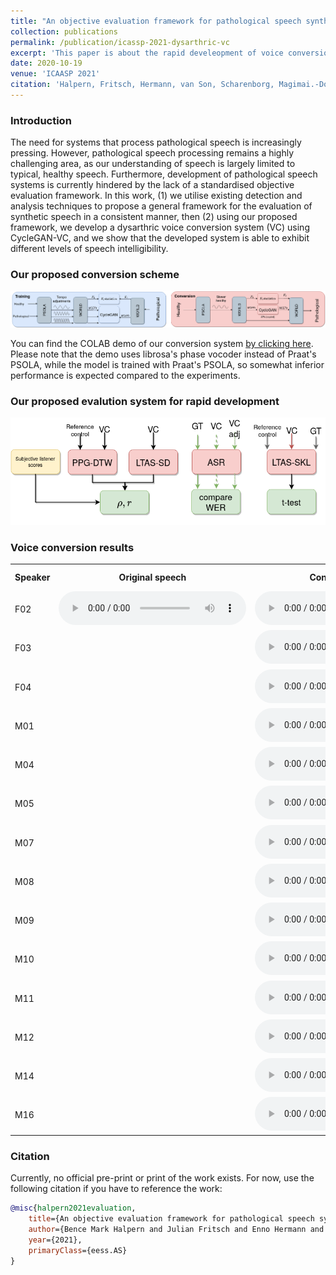 ```yaml
---
title: "An objective evaluation framework for pathological speech synthesis"
collection: publications
permalink: /publication/icassp-2021-dysarthric-vc
excerpt: 'This paper is about the rapid develeopment of voice conversion for dysarthric speech'
date: 2020-10-19
venue: 'ICAASP 2021'
citation: 'Halpern, Fritsch, Hermann, van Son, Scharenborg, Magimai.-Doss  <i>ICASSP</i>. 1(1).'
---
```


###  Introduction
The need for systems that process pathological speech is increasingly pressing. However, pathological speech processing remains a highly challenging area, as our understanding of speech is largely limited to typical, healthy speech. Furthermore, development of pathological speech systems is currently hindered by the lack of a standardised objective evaluation framework. In this work, (1) we utilise existing detection and analysis techniques to propose a general framework for the evaluation of synthetic speech in a consistent manner, then (2) using our proposed framework, we develop a dysarthric voice conversion system (VC) using CycleGAN-VC, and we show that the developed system is able to exhibit different levels of speech intelligibility.
### Our proposed conversion scheme

<img src="/images/dysarthric_vc_icassp/Training3.png">

You can find the COLAB demo of our conversion system 
[by clicking here](https://colab.research.google.com/drive/1PPH_jnxrKvXvUziNNY4fwBjmCcgDO79r?usp=sharing).
Please note that the demo uses librosa's phase vocoder instead of Praat's PSOLA, while the model is
trained with Praat's PSOLA, so somewhat inferior performance is expected compared to the
experiments. 

### Our proposed evalution system for rapid development

<img src="/images/dysarthric_vc_icassp/evaluation_system.png">

### Voice conversion results


 <table style="width:100%">
  <tr>
    <th>Speaker</th>
    <th>Original speech</th>
    <th>Converted speech</th>
    <th>Ground truth</th>
  </tr>
          <tr>
    <td>F02</td>
    <td>
     <audio controls>
  <source src="https://surfdrive.surf.nl/files/index.php/s/4UsgSDRBF1VPjfm/download" type="audio/wav">
</audio> 
</td>
    <td>
 <audio controls>
  <source src="https://surfdrive.surf.nl/files/index.php/s/4UsgSDRBF1VPjfm/download" type="audio/wav">
</audio> 
</td>
    <td>

</td>
  </tr>
            <tr>
    <td>F03</td>
    <td>
</td>
    <td>
 <audio controls>
  <source src="https://surfdrive.surf.nl/files/index.php/s/T9F2ej0ZhXreaw9/download" type="audio/wav">
</audio> 
</td>
    <td>

</td>
  </tr>
        <tr>
    <td>F04</td>
    <td>
</td>
    <td>
 <audio controls>
  <source src="https://surfdrive.surf.nl/files/index.php/s/otObdZtOg9go5ij/download" type="audio/wav">
</audio> 
</td>
    <td>

</td>
  </tr>
          <tr>
    <td>M01</td>
    <td>
</td>
    <td>
 <audio controls>
  <source src="https://surfdrive.surf.nl/files/index.php/s/WLOZJkH3rjYhKjy/download" type="audio/wav">
</audio> 
</td>
    <td>
</td>
  </tr>
            <tr>
    <td>M04</td>
    <td>
</td>
    <td>
 <audio controls>
  <source src="https://surfdrive.surf.nl/files/index.php/s/OQ1Rb7FdjHebnze/download" type="audio/wav">
</audio> 
</td>
    <td>
</td>
  </tr>
            <tr>
    <td>M05</td>
    <td>
</td>
    <td>
 <audio controls>
  <source src="https://surfdrive.surf.nl/files/index.php/s/MbqW7mm5XcI47ih/download" type="audio/wav">
</audio> 
</td>
    <td>
</td>
  </tr>
             <tr>
    <td>M07</td>
    <td>
</td>
    <td>
 <audio controls>
  <source src="https://surfdrive.surf.nl/files/index.php/s/xx27WrEIgl6dh3Q/download" type="audio/wav">
</audio> 
</td>
    <td>
</td>
  </tr>
        <tr>
    <td>M08</td>
    <td>
</td>
    <td>
 <audio controls>
  <source src="https://surfdrive.surf.nl/files/index.php/s/N8PzHFiGjJVXvP7/download" type="audio/wav">
</audio> 
</td>
    <td>

</td>
  </tr>
      <tr>
    <td>M09</td>
    <td>
</td>
    <td>
 <audio controls>
  <source src="https://surfdrive.surf.nl/files/index.php/s/LZF7NQX5kC2Shak/download" type="audio/wav">
</audio> 
</td>
    <td>
</td>
  </tr>
        <tr>
    <td>M10</td>
    <td>
</td>
    <td>
 <audio controls>
  <source src="https://surfdrive.surf.nl/files/index.php/s/Upgqp1fp15PR4g6/download" type="audio/wav">
</audio> 
</td>
    <td>
</td>
  </tr>
          <tr>
    <td>M11</td>
    <td>
</td>
    <td>
 <audio controls>
  <source src="https://surfdrive.surf.nl/files/index.php/s/yUWnBBkskzRXwdy/download" type="audio/wav">
</audio> 
</td>
    <td>
</td>
  </tr>
            <tr>
    <td>M12</td>
    <td>
</td>
    <td>
 <audio controls>
  <source src="https://surfdrive.surf.nl/files/index.php/s/qaRi2nuYgdz2auN/download" type="audio/wav">
</audio> 
</td>
    <td>
</td>
  </tr>
    <tr>
    <td>M14</td>
    <td>

</td>
    <td>
 <audio controls>
  <source src="https://surfdrive.surf.nl/files/index.php/s/FZA06txFIhxVipR/download" type="audio/wav">
</audio> 
</td>
    <td>

</td>
  </tr>
    <tr>
    <td>M16</td>
    <td>

</td>
    <td>
 <audio controls>
  <source src="https://surfdrive.surf.nl/files/index.php/s/0GhzPfy3LVRHLny/download" type="audio/wav">
</audio> 
</td>
    <td>
</td>
  </tr>
</table> 

### Citation

Currently, no official pre-print or print of the work exists. For now, use the following
citation if you have to reference the work:

```bibtex
@misc{halpern2021evaluation,
    title={An objective evaluation framework for pathological speech synthesis},
    author={Bence Mark Halpern and Julian Fritsch and Enno Hermann and Rob van Son and Odette Scharenborg and Mathew.-Magimai Doss},
    year={2021},
    primaryClass={eess.AS}
}
```